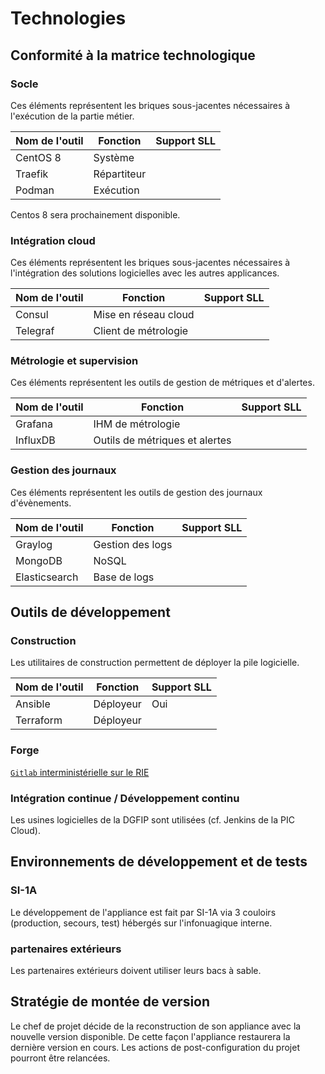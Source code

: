 # Technologies

## Conformité à la matrice technologique

### Socle

Ces éléments représentent les briques sous-jacentes nécessaires à l'exécution
de la partie métier.

Nom de l'outil | Fonction      | Support SLL
---------------|---------------|------------
CentOS 8       | Système       |
Traefik        | Répartiteur   |
Podman         | Exécution     |

Centos 8 sera prochainement disponible.

### Intégration cloud

Ces éléments représentent les briques sous-jacentes nécessaires à l'intégration
des solutions logicielles avec les autres applicances.

Nom de l'outil | Fonction             | Support SLL
---------------|----------------------|------------
Consul         | Mise en réseau cloud |
Telegraf       | Client de métrologie |

### Métrologie et supervision

Ces éléments représentent les outils de gestion de métriques et d'alertes.

Nom de l'outil   | Fonction                       | Support SLL
-----------------|--------------------------------|------------
Grafana          | IHM de métrologie              |
InfluxDB         | Outils de métriques et alertes |

### Gestion des journaux

Ces éléments représentent les outils de gestion des journaux d'évènements.

Nom de l'outil   | Fonction          | Support SLL
-----------------|-------------------|------------
Graylog          | Gestion des logs  |
MongoDB          | NoSQL             |
Elasticsearch    | Base de logs      |


## Outils de développement

### Construction

Les utilitaires de construction permettent de déployer la pile logicielle.

Nom de l'outil   | Fonction      | Support SLL
-----------------|---------------|------------
Ansible          | Déployeur     | Oui
Terraform        | Déployeur     |

### Forge

[`Gitlab` interministérielle sur le RIE](https://forge.dgfip.finances.rie.gouv.fr/dgfip/cloud/deploiements/cloud-appliance-observability.git)

### Intégration continue / Développement continu

Les usines logicielles de la DGFIP sont utilisées (cf. Jenkins de la PIC Cloud).

## Environnements de développement et de tests


### SI-1A

Le développement de l'appliance est fait par SI-1A via 3 couloirs (production, secours, test) hébergés sur l'infonuagique interne.

### partenaires extérieurs

Les partenaires extérieurs doivent utiliser leurs bacs à sable.

## Stratégie de montée de version

Le chef de projet décide de la reconstruction de son appliance avec la nouvelle version disponible.
De cette façon l'appliance restaurera la dernière version en cours.
Les actions de post-configuration du projet pourront être relancées.
